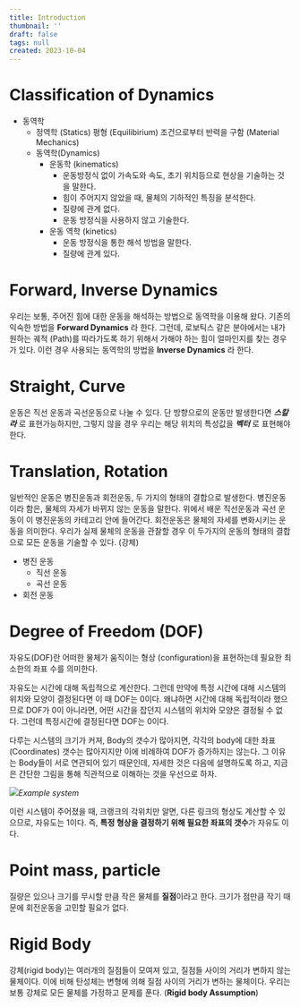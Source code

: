 ```yaml
---
title: Introduction
thumbnail: ''
draft: false
tags: null
created: 2023-10-04
---
```


# Classification of Dynamics

* 동역학
  * 정역학 (Statics)
    평형 (Equilibirium) 조건으로부터 반력을 구함 (Material Mechanics)
  * 동역학(Dynamics)
    * 운동학 (kinematics)
      * 운동방정식 없이 가속도와 속도, 초기 위치등으로 현상을 기술하는 것을 말한다.
      * 힘이 주어지지 않았을 때, 물체의 기하적인 특징을 분석한다.
      * 질량에 관계 없다.
      * 운동 방정식을 사용하지 않고 기술한다.
    * 운동 역학 (kinetics)
      * 운동 방정식을 통한 해석 방법을 말한다.
      * 질량에 관계 있다.

# Forward, Inverse Dynamics

우리는 보통, 주어진 힘에 대한 운동을 해석하는 방법으로 동역학을 이용해 왔다. 기존의 익숙한 방법을 **Forward Dynamics** 라 한다. 그런데, 로보틱스 같은 분야에서는 내가 원하는 궤적 (Path)를 따라가도록 하기 위해서 가해야 하는 힘이 얼마인지를 찾는 경우가 있다. 이런 경우 사용되는 동역학의 방법을 **Inverse Dynamics** 라 한다.

# Straight, Curve

운동은 직선 운동과 곡선운동으로 나눌 수 있다. 단 방향으로의 운동만 발생한다면 ***스칼라*** 로 표현가능하지만, 그렇지 않을 경우 우리는 해당 위치의 특성값을 ***벡터*** 로 표현해야 한다.

# Translation, Rotation

일반적인 운동은 병진운동과 회전운동, 두 가지의 형태의 결합으로 발생한다. 병진운동이라 함은, 물체의 자세가 바뀌지 않는 운동을 말한다. 위에서 배운 직선운동과 곡선 운동이 이 병진운동의 카테고리 안에 들어간다. 회전운동은 물체의 자세를 변화시키는 운동을 의미한다. 우리가 실제 물체의 운동을 관찰할 경우 이 두가지의 운동의 형태의 결합으로 모든 운동을 기술할 수 있다. (강체)

* 병진 운동
  * 직선 운동
  * 곡선 운동
* 회전 운동

# Degree of Freedom (DOF)

자유도(DOF)란 어떠한 물체가 움직이는 형상 (configuration)을 표현하는데 필요한 최소한의 좌표 수를 의미한다.

자유도는 시간에 대해 독립적으로 계산한다. 그런데 만약에 특정 시간에 대해 시스템의 위치와 모양이 결정된다면 이 때 DOF는 0이다. 왜냐하면 시간에 대해 독립적이라 했으므로 DOF가 0이 아니라면, 어떤 시간을 잡던지 시스템의 위치와 모양은 결정될 수 없다. 그런데 특정시간에 결정된다면 DOF는 0이다.

다루는 시스템의 크기가 커져, Body의 갯수가 많아지면, 각각의 body에 대한 좌표(Coordinates) 갯수는 많아지지만 이에 비례하여 DOF가 증가하지는 않는다. 그 이유는 Body들이 서로 연관되어 있기 때문인데, 자세한 것은 다음에 설명하도록 하고, 지금은 간단한 그림을 통해 직관적으로 이해하는 것을 우선으로 하자.

![](Pasted%20image%2020231004120357.png)*Example system*

이런 시스템이 주어졌을 때, 크랭크의 각위치만 알면, 다른 링크의 형상도 계산할 수 있으므로, 자유도는 1이다. 즉, **특정 형상을 결정하기 위해 필요한 좌표의 갯수**가 자유도 이다.

# Point mass, particle

질량은 있으나 크기를 무시할 만큼 작은 물체를 **질점**이라고 한다. 크기가 점만큼 작기 때문에 회전운동을 고민할 필요가 없다.

# Rigid Body

강체(rigid body)는 여러개의 질점들이 모여져 있고, 질점들 사이의 거리가 변하지 않는 물체이다. 이에 비해 탄성체는 변형에 의해 질점 사이의 거리가 변하는 물체이다. 우리는 보통 강체로 모든 물체를 가정하고 문제를 푼다. (**Rigid body Assumption**)
